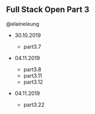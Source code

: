 ## Full Stack Open Part 3

@elaineleung

* 30.10.2019
  * part3.7
  
* 04.11.2019
  * part3.8
  * part3.11
  * part3.12

* 04.11.2019
  * part3.22





